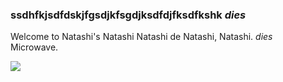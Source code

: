 ### ssdhfkjsdfdskjfgsdjkfsgdjksdfdjfksdfkshk *dies*

Welcome to Natashi's Natashi Natashi de Natashi, Natashi. *dies*<br>
Microwave.

![](https://komarev.com/ghpvc/?username=Natashi&style=flat-square&color=f9770e&label=Victims+so+far)
